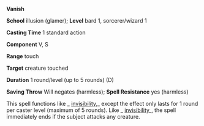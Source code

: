  **Vanish**

**School** illusion (glamer); **Level** bard 1, sorcerer/wizard 1

**Casting Time** 1 standard action

**Component** V, S

**Range** touch

**Target** creature touched

**Duration** 1 round/level (up to 5 rounds) (D)

**Saving Throw** Will negates (harmless); **Spell Resistance** yes (harmless)

This spell functions like _ [invisibility](../../spells/invisibility.md#_invisibility),_ except the effect only lasts for 1 round per caster level (maximum of 5 rounds). Like _ [invisibility](../../spells/invisibility.md#_invisibility)_, the spell immediately ends if the subject attacks any creature.

